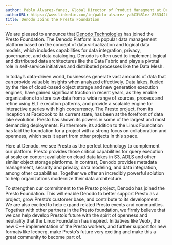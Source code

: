 ```yaml
---
author: Pablo Alvarez-Yanez, Global Director of Product Managment at Denodo
authorURL: https://www.linkedin.com/in/pablo-alvarez-ya%C3%B1ez-853342b/
title: Denodo Joins the Presto Foundation
---
```


We are pleased to announce that <a href="https://www.denodo.com/en">Denodo Technologies</a> has joined the Presto Foundation. The Denodo Platform is a popular data management platform based on the concept of data virtualization and logical data models, which includes capabilities for data integration, privacy, governance, and data cataloging. Denodo is often used to implement logical and distributed data architectures like the Data Fabric and plays a pivotal role in self-service initiatives and distributed processes like the Data Mesh.  

<!--truncate-->

In today’s data-driven world, businesses generate vast amounts of data that can provide valuable insights when analyzed effectively. Data lakes, fueled by the rise of cloud-based object storage and new generation execution engines, have gained significant traction in recent years, as they enable organizations to store raw data from a wide range of sources, process and refine using ELT execution patterns, and provide a scalable engine for interactive queries with high concurrency.  The Presto project, from its inception at Facebook to its current state, has been at the forefront of data lake evolution. Presto has shown its powers in some of the largest and most demanding deployments. Furthermore, its addition to the Linux Foundation has laid the foundation for a project with a strong focus on collaboration and openness, which sets it apart from other projects in this space. 

Here at Denodo, we see Presto as the perfect technology to complement our platform. Presto provides those critical capabilities for query execution at scale on content available on cloud data lakes in S3, ADLS and other similar object storage platforms. In contrast, Denodo provides metadata management, security and privacy, data modeling, and data integration, among other capabilities. Together we offer an incredibly powerful solution to help organizations modernize their data architecture.

To strengthen our commitment to the Presto project, Denodo has joined the Presto Foundation. This will enable Denodo to better support Presto as a project, grow Presto’s customer base, and contribute to its development. We are also excited to help expand related Presto events and communities. Together with other partners in the Presto foundation, we firmly believe that we can help develop Presto’s future with the spirit of openness and neutrality that the Linux Foundation has inspired. Initiatives like Veolx, the new C++ implementation of the Presto workers, and further support for new formats like Iceberg, make Presto’s future very exciting and make this a great community to become part of. 

